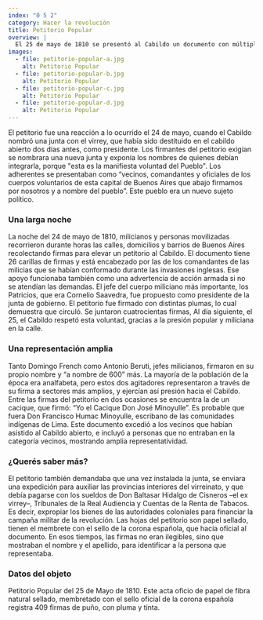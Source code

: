 ```yaml
---
index: "0 5 2"
category: Hacer la revolución
title: Petitorio Popular
overview: |
  El 25 de mayo de 1810 se presentó al Cabildo un documento con múltiples firmas y “a nombre del pueblo”, conocido como petitorio popular. Enumera una serie de pedidos y exigencias de los revolucionarios. La principal: la definitiva destitución del Virrey y la formación de una junta de gobierno en la que no intervenía ninguna autoridad colonial.
images:
  - file: petitorio-popular-a.jpg
    alt: Petitorio Popular
  - file: petitorio-popular-b.jpg
    alt: Petitorio Popular
  - file: petitorio-popular-c.jpg
    alt: Petitorio Popular
  - file: petitorio-popular-d.jpg
    alt: Petitorio Popular
---
```


El petitorio fue una reacción a lo ocurrido el 24 de mayo, cuando el Cabildo nombró una junta con el virrey, que había sido destituido en el cabildo abierto dos días antes, como presidente. Los firmantes del petitorio exigían se nombrara una nueva junta y exponía los nombres de quienes debían integrarla, porque "esta es la manifiesta voluntad del Pueblo". Los adherentes se presentaban como “vecinos, comandantes y oficiales de los cuerpos voluntarios de esta capital de Buenos Aires que abajo firmamos por nosotros y a nombre del pueblo”. Este pueblo era un nuevo sujeto político.

### Una larga noche
La noche del 24 de mayo de 1810, milicianos y personas movilizadas recorrieron durante horas las calles, domicilios y barrios de Buenos Aires recolectando firmas para elevar un petitorio al Cabildo. El documento tiene 26 carillas de firmas y está encabezado por las de los comandantes de las milicias que se habían conformado durante las invasiones inglesas. Ese apoyo funcionaba también como una advertencia de acción armada si no se atendían las demandas. El jefe del cuerpo miliciano más importante, los Patricios, que era Cornelio Saavedra, fue propuesto como presidente de la junta de gobierno. El petitorio fue firmado con distintas plumas, lo cual demuestra que circuló. Se juntaron cuatrocientas firmas, Al día siguiente, el 25, el Cabildo respetó esta voluntad, gracias a la presión popular y miliciana en la calle.

### Una representación amplia 
Tanto Domingo French como Antonio Beruti, jefes milicianos, firmaron en su propio nombre y “a nombre de 600” más. La mayoría de la población de la época era analfabeta, pero estos dos agitadores representaron a través de su firma a sectores más amplios, y ejercían así presión hacia el Cabildo. Entre las firmas del petitorio en dos ocasiones se encuentra la de un cacique, que firmó: “Yo el Cacique Don José Minoyulle”. Es probable que fuera Don Francisco Humac Minoyulle, escribano de las comunidades indígenas de Lima. Este documento excedió a los vecinos que habían asistido al Cabildo abierto, e incluyó a personas que no entraban en la categoría vecinos, mostrando amplia representatividad.

### ¿Querés saber más?
El petitorio también demandaba que una vez instalada la junta, se enviara una expedición para auxiliar las provincias interiores del virreinato, y que debía pagarse con los sueldos de Don Baltasar Hidalgo de Cisneros –el ex virrey–, Tribunales de la Real Audiencia y Cuentas de la Renta de Tabacos. Es decir, expropiar los bienes de las autoridades coloniales para financiar la campaña militar de la revolución. Las hojas del petitorio son papel sellado, tienen el membrete con el sello de la corona española, que hacía oficial al documento. En esos tiempos, las firmas no eran ilegibles, sino que mostraban el nombre y el apellido, para identificar a la persona que representaba.

### Datos del objeto
Petitorio Popular del 25 de Mayo de 1810. Este acta oficio de papel de fibra natural sellado, membretado con el sello oficial de la corona española registra 409 firmas de puño, con pluma y tinta.


